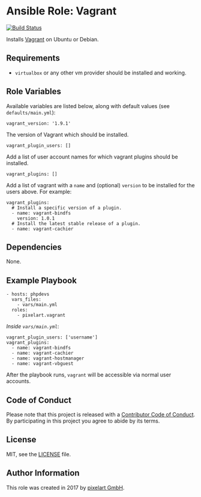 # Ansible Role: Vagrant

[![Build Status](https://travis-ci.org/pixelart/ansible-role-vagrant.svg?branch=master)](https://travis-ci.org/pixelart/ansible-role-vagrant)

Installs [Vagrant](https://www.vagrantup.com/) on Ubuntu or Debian.

## Requirements

  - `virtualbox` or any other vm provider should be installed and working.

## Role Variables

Available variables are listed below, along with default values (see `defaults/main.yml`):

    vagrant_version: '1.9.1'

The version of Vagrant which should be installed.

    vagrant_plugin_users: []
    
Add a list of user account names for which vagrant plugins should be installed.

    vagrant_plugins: []

Add a list of vagrant with a `name` and (optional) `version` to be installed for the users above. For example:

    vagrant_plugins:
      # Install a specific version of a plugin.
      - name: vagrant-bindfs
        version: 1.0.1
      # Install the latest stable release of a plugin.
      - name: vagrant-cachier

## Dependencies

None.

## Example Playbook

    - hosts: phpdevs
      vars_files:
        - vars/main.yml
      roles:
        - pixelart.vagrant
        
*Inside `vars/main.yml`*:

    vagrant_plugin_users: ['username']
    vagrant_plugins:
      - name: vagrant-bindfs
      - name: vagrant-cachier
      - name: vagrant-hostmanager
      - name: vagrant-vbguest

After the playbook runs, `vagrant` will be accessible via normal user accounts.

## Code of Conduct

Please note that this project is released with a [Contributor Code of Conduct](CODE_OF_CONDUCT.md). By participating in this project you agree to abide by its terms.

## License

MIT, see the [LICENSE](LICENSE) file.

## Author Information

This role was created in 2017 by [pixelart GmbH](https://www.pixelart.at/).
